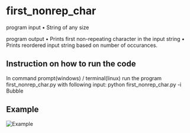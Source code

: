 # first_nonrep_char

program input
•	String of any size

program output
•	Prints first non-repeating character in the input string
•	Prints reordered input string based on number of occurances.

## Instruction on how to run the code

In command prompt(windows) / terminal(linux) run the program first_nonrep_char.py with following input:
python first_nonrep_char.py -i Bubble

## Example 
![Example](/App-examples/Example.PNG)






